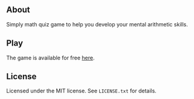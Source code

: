 ## About

Simply math quiz game to help you develop your mental arithmetic skills.

## Play

The game is available for free [here](https://mf-coder.github.io/quick-maths/).

## License

Licensed under the MIT license. See ```LICENSE.txt``` for details.

